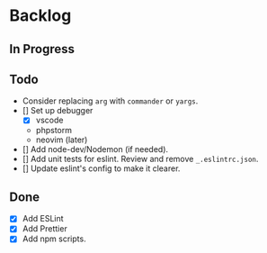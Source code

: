 # Backlog

## In Progress

## Todo

- Consider replacing `arg` with `commander` or `yargs`.
- [] Set up debugger
  - [x] vscode
  - phpstorm
  - neovim (later)
- [] Add node-dev/Nodemon (if needed).
- [] Add unit tests for eslint. Review and remove `_.eslintrc.json`.
- [] Update eslint's config to make it clearer.

## Done

- [x] Add ESLint
- [x] Add Prettier
- [x] Add npm scripts.
